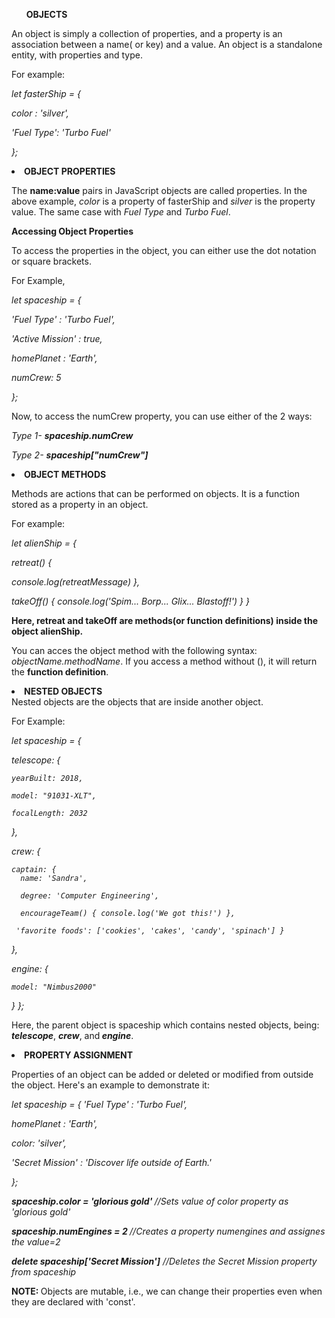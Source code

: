 <b><ul>OBJECTS</ul></b>

An object is simply a collection of properties, and a property is an association between a name( or key) and a value.
An object is a standalone entity, with properties and type.

For example: 

<i>
let fasterShip = {

  color : 'silver',
  
  'Fuel Type': 'Turbo Fuel'
  
};


</i>


<b><li>OBJECT PROPERTIES</li>
</b>

The <b>name:value</b> pairs in JavaScript objects are called properties.
In the above example, <i>color</i> is a property of fasterShip and <i>silver</i> is the property value.
The same case with <i>Fuel Type</i> and <i>Turbo Fuel</i>.

<b>Accessing Object Properties</b>

To access the properties in the object, you can either use the dot notation or square brackets.

For Example,

<i>
let spaceship = {

  'Fuel Type' : 'Turbo Fuel',
  
  'Active Mission' : true,
  
  homePlanet : 'Earth', 
  
  numCrew: 5
  
 };
 
</i>
Now, to access the numCrew property, you can use either of the 2 ways:


<i>Type 1- <b>spaceship.numCrew</b>

Type 2- <b>spaceship["numCrew"]</b>
</i>

<b><li>OBJECT METHODS</li></b>

Methods are actions that can be performed on objects. It is a function stored as a property in an object.


For example:

<i>

let alienShip =
{
  
  retreat() {
  
   console.log(retreatMessage)
  },
  
  takeOff() {
    console.log('Spim... Borp... Glix... Blastoff!')
  }
}
</i>

<b>Here, retreat and takeOff are methods(or function definitions) inside the object alienShip.</b>

You can acces the object method with the following syntax:
<i>objectName.methodName</i>.
If you access a method without (), it will return the <b>function definition</b>.

<b><li>NESTED OBJECTS</li></b>
Nested objects are the objects that are inside another object.

For Example:
<i>

let spaceship = 
{
  
  telescope: {
  
    yearBuilt: 2018,
    
    model: "91031-XLT",
    
    focalLength: 2032
    
  },
  
  crew: {
  
    captain: { 
      name: 'Sandra',
      
      degree: 'Computer Engineering',
      
      encourageTeam() { console.log('We got this!') },
      
     'favorite foods': ['cookies', 'cakes', 'candy', 'spinach'] }
     
  },
  
  engine: {
  
    model: "Nimbus2000"
    
  }
  };
  </i>
  
  Here, the parent object is spaceship which contains nested objects, being: <b><i>telescope</i></b>, <b><i>crew</i></b>, and<b><i> engine</i></b>.
  
  
  <b><li>PROPERTY ASSIGNMENT</li></b>
  
  Properties of an object can be added or deleted or modified from outside the object.
  Here's an example to demonstrate it:
  
  <i>
  let spaceship =
  {
  'Fuel Type' : 'Turbo Fuel',
  
  homePlanet : 'Earth',
  
  color: 'silver',
  
  'Secret Mission' : 'Discover life outside of Earth.'
  
};


<b>spaceship.color = 'glorious gold' </b>  //Sets value of color property as 'glorious gold'

<b>spaceship.numEngines = 2 </b>   //Creates a property numengines and assignes the value=2


<b>delete spaceship['Secret Mission']</b>   //Deletes the Secret Mission property from spaceship
</i>

<b>NOTE: </b>Objects are mutable, i.e., we can change their properties even when they are declared with 'const'.
